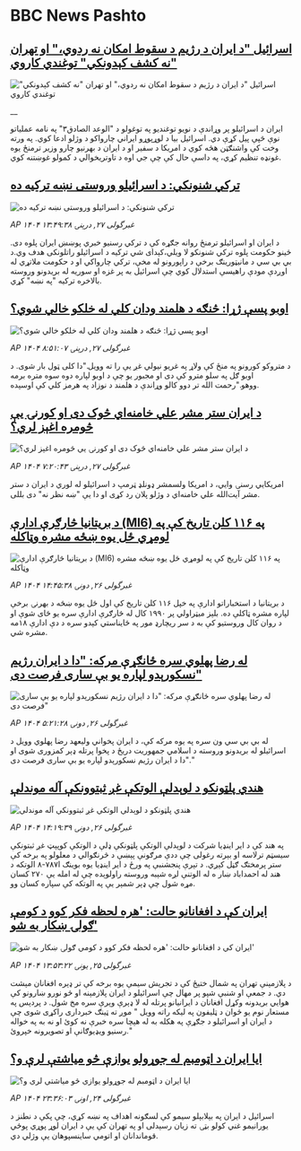 # BBC News Pashto## [اسرائیل "د ایران د رژیم د سقوط امکان نه ردوي،" او تهران "نه کشف کېدونکي" توغندي کاروي](https://www.bbc.co.uk/pashto/live/c8xgz07qqdgt?at_campaign=githubrss)![اسرائیل "د ایران د رژیم د سقوط امکان نه ردوي،" او تهران "نه کشف کېدونکي" توغندي کاروي](https://ichef.bbci.co.uk/ace/standard/240/cpsprodpb/423a/live/0e320970-4b81-11f0-8c47-237c2e4015f5.jpg)__ایران د اسرائیلو پر وړاندې د نویو توغندیو په توغولو د "الوعد الصادق۳" په نامه عملیاتو نوې څپې پیل کړې دي. اسرائیل بیا د لوړپوړو ایراني چارواکو د وژلو ادعا کوي. په ورته وخت کې واشنګټن هڅه کوي د امریکا د سفیر او د ایران د بهرنیو چارو وزیر ترمنځ یوه غونډه تنظیم کړي، په داسې حال کې چې جي اوه د تاوتریخوالي د کمولو غوښتنه کوي.## [ ترکي شنونکي: د اسرائیلو وروستی نښه ترکیه ده](https://www.bbc.com/pashto/articles/c1e0pvd4e9po?at_campaign=githubrss)![ ترکي شنونکي: د اسرائیلو وروستی نښه ترکیه ده](https://ichef.bbci.co.uk/ace/standard/240/cpsprodpb/6915/live/7d1af800-4b7d-11f0-8c47-237c2e4015f5.jpg)_AP ۱۴۰۴ غبرگولی ۲۷, درېنۍ ۱۳:۴۹:۳۸_د ایران او اسرائیلو ترمنځ روانه جګړه کې د ترکي رسنیو خبري پوښښ ایران پلوه دی. ځینو حکومت پلوه ترکي شنونکو لا ویلي،کېدای شي ترکیه د اسرائیلو راتلونکی هدف وي.د بي بي سي د مانیټورینګ برخې د راپورونو له مخې، ترکي چارواکي او د حکومت ملاتړي له اوږدې مودې راهیسې استدلال کوي چې اسرائیل به پر غزه او سوریه له بریدونو وروسته بالاخره ترکیه "په نښه" کړي.## [اوبو پسې ژړا: څنګه د هلمند ودان کلي له خلکو  خالي شوي؟](https://www.bbc.com/pashto/articles/c331g7ppzvdo?at_campaign=githubrss)![اوبو پسې ژړا: څنګه د هلمند ودان کلي له خلکو  خالي شوي؟](https://ichef.bbci.co.uk/ace/standard/240/cpsprodpb/8edd/live/f6537c70-4852-11f0-bbaa-4bc03e0665b7.jpg)_AP ۱۴۰۴ غبرگولی ۲۷, درېنۍ ۸:۵۱:۰۷_د متروکو کورونو په منځ‌ کې ولاړ په غریو  نیولي غږ یې را ته وویل."دا کلی ټول بار شوی. د اوبو ګل په سلو مترو کې دی او مجبور یو چې د اوبو لپاره دوه سوه متره برمه ووهو."رحمت الله تر دوو کالو وړاندې د هلمند د نوزاد په هرمز کلي‌ کې اوسېده.## [د ایران ستر مشر علي خامنه‌اي څوک دی او کورنۍ یې څومره اغېز لري؟](https://www.bbc.com/pashto/articles/c8rpxy78r13o?at_campaign=githubrss)![د ایران ستر مشر علي خامنه‌اي څوک دی او کورنۍ یې څومره اغېز لري؟](https://ichef.bbci.co.uk/ace/standard/240/cpsprodpb/cd40/live/b7bcc360-4b7a-11f0-8c47-237c2e4015f5.jpg)_AP ۱۴۰۴ غبرگولی ۲۷, درېنۍ ۷:۲۰:۴۳_امریکايي رسنۍ وايي، د امريکا ولسمشر ډونلډ ټرمپ د اسرائیلو له لوري د ايران د ستر مشر آيت‌الله علي خامنه‌اي د وژلو پلان رد کړی او دا يې "ښه نظر نه" دی بللی.## [د بریتانیا څارګرې ادارې (MI6) په ۱۱۶ کلن تاریخ کې په لومړي ځل یوه ښځه مشره وټاکله ](https://www.bbc.com/pashto/articles/cm2k22ygdkno?at_campaign=githubrss)![د بریتانیا څارګرې ادارې (MI6) په ۱۱۶ کلن تاریخ کې په لومړي ځل یوه ښځه مشره وټاکله ](https://ichef.bbci.co.uk/ace/standard/240/cpsprodpb/d4f0/live/96fc7020-4aa9-11f0-9471-e380f647874e.jpg)_AP ۱۴۰۴ غبرگولی ۲۶, دونۍ ۱۴:۴۵:۳۸_د بریتانیا د استخباراتو ادارې په خپل ۱۱۶ کلن تاریخ کې اول ځل یوه ښځه د بهرنۍ برخې لپاره مشره ټاکلې ده. بلېز میټراولي پر ۱۹۹۰ کال له څارګرې ادارې سره یو ځای شوې او د روان کال وروستیو کې به د سر ریچارډ مور په ځایناستي کېدو سره د دې ادارې ۱۸مه مشره شي.## [له رضا پهلوي سره ځانګړې مرکه: "دا د ایران رژیم نسکورېدو لپاره یو بې ساری فرصت دی"](https://www.bbc.com/pashto/articles/cj3j36zl0z4o?at_campaign=githubrss)![له رضا پهلوي سره ځانګړې مرکه: "دا د ایران رژیم نسکورېدو لپاره یو بې ساری فرصت دی"](https://ichef.bbci.co.uk/ace/standard/240/cpsprodpb/ddfc/live/684900a0-4a71-11f0-84b6-6bf0f66205f1.jpg)_AP ۱۴۰۴ غبرگولی ۲۶, دونۍ ۵:۲۱:۲۸_له بي بي سي ون سره په یوه مرکه کې، د ایران پخواني ولیعهد رضا پهلوي وویل د اسرائیلو له بریدونو وروسته د اسلامي جمهوریت دریځ  د پخوا پرتله ډېر کمزوری شوی او "دا د ایران رژیم نسکورېدو لپاره یو بې ساری فرصت دی."## [هندي پلټونکو د لوېدلې الوتکې غږ ثبتوونکې آله موندلې](https://www.bbc.com/pashto/articles/c5y788kw0j8o?at_campaign=githubrss)![هندي پلټونکو د لوېدلې الوتکې غږ ثبتوونکې آله موندلې](https://ichef.bbci.co.uk/ace/standard/240/cpsprodpb/1dc3/live/722d9dd0-4aba-11f0-9d93-ada6730157cc.jpg)_AP ۱۴۰۴ غبرگولی ۲۶, دونۍ ۱۴:۱۹:۳۹_په هند کې د ایر اینډیا شرکت د لوېدلې الوتکې پلټونکې ډلې د الوتکې کوپېټ غږ ثبتونکې سیسټم ترلاسه او بېرته رغولی چې ددې مرګونې پېښې د څرنګوالي د معلولو په برخه کې ستر پرمختګ ګڼل کېږي.
د تېرې پنجشنبې په ورځ د ایر اینډيا یوه بوینګ  ا۷۸۷-۸ الوتکه د هند له احمداباد ښار ه له الوتنې لږه شېبه وروسته راولوېده چې له امله یې ۲۷۰ کسان مړه شول چې ډېر شمېر يې په الوتکه کې سپاره کسان وو.## [ایران کې د افغانانو حالت: 'هره لحظه فکر کوو د کومې ګولۍ ښکار به شو'](https://www.bbc.com/pashto/articles/cq54586j881o?at_campaign=githubrss)![ایران کې د افغانانو حالت: 'هره لحظه فکر کوو د کومې ګولۍ ښکار به شو'](https://ichef.bbci.co.uk/ace/standard/240/cpsprodpb/75a2/live/9c698da0-49ef-11f0-9471-e380f647874e.jpg)_AP ۱۴۰۴ غبرگولی ۲۵, يونۍ ۱۳:۵۳:۲۲_د پلازمېنې تهران په شمال ختیځ کې د تجریش سیمې یوه برخه کې تر ډېره افغانان مېشت دي. د جمعې او شنبې شپو پر مهال چې اسرائیلو د ایران پلازمېنه او څو نورو ښارونو کې هوايي بریدونه وکړل افغانان د ایرانیانو پرتله له لا ډېرې وېرې سره مخ شول. د پردېس په مستعار نوم یو ځوان د ټلیفون په لیکه راته وویل " موږ ته ټينګ خبرداری راکړی شوی چې د ایران او اسرائیلو د جګړې په هکله به له هېچا سره خبرې نه کوئ او نه به په خواله رسنیو ویډیوګانې او تصویرونه خپروئ."## [ایا ایران د اټومبم له جوړولو یوازې څو میاشتې لرې و؟](https://www.bbc.com/pashto/articles/cx272k7yjq4o?at_campaign=githubrss)![ایا ایران د اټومبم له جوړولو یوازې څو میاشتې لرې و؟](https://ichef.bbci.co.uk/ace/standard/240/cpsprodpb/e3cd/live/6bc765c0-4970-11f0-bbaa-4bc03e0665b7.jpg)_AP ۱۴۰۴ غبرگولی ۲۴, اونۍ ۲۳:۳۶:۰۳_اسرائیل د ایران په بېلابېلو سیمو کې لسګونه اهداف په نښه کړي، چې پکې د نطنز د یورانیمو غني کولو بټۍ ته زیان رسېدلی او په تهران کې یې د ایران لوړ پوړي پوځي قوماندانان او اتومي ساینسپوهان یې وژلي دي.